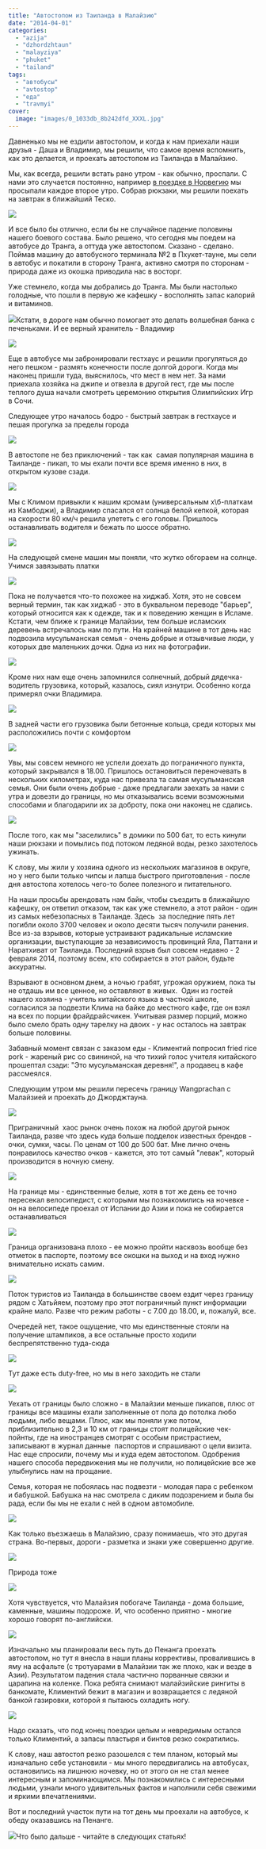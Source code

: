 ```yaml
---
title: "Автостопом из Таиланда в Малайзию"
date: "2014-04-01"
categories: 
  - "azija"
  - "dzhordzhtaun"
  - "malayziya"
  - "phuket"
  - "tailand"
tags: 
  - "автобусы"
  - "avtostop"
  - "еда"
  - "travmyi"
cover:
  image: "images/0_1033db_8b242dfd_XXXL.jpg"
---
```


Давненько мы не ездили автостопом, и когда к нам приехали наши друзья - Даша и Владимир, мы решили, что самое время вспомнить, как это делается, и проехать автостопом из Таиланда в Малайзию.

<!--more-->

Мы, как всегда, решили встать рано утром - как обычно, проспали. С нами это случается постоянно, например [в поездке в Норвегию](https://vodpop.ru/moskva-norvegija-na-mashine/ "В Норвегию на машине. Часть 2. Начало пути") мы просыпали каждое второе утро. Собрав рюкзаки, мы решили поехать на завтрак в ближайший Теско.

![](images/0_102a09_154aa27d_XXL.jpg)

И все было бы отлично, если бы не случайное падение половины нашего боевого состава. Было решено, что сегодня мы поедем на автобусе до Транга, а оттуда уже автостопом. Сказано - сделано. Поймав машину до автобусного терминала №2 в Пхукет-тауне, мы сели в автобус и покатили в сторону Транга, активно смотря по сторонам - природа даже из окошка приводила нас в восторг.

Уже стемнело, когда мы добрались до Транга. Мы были настолько голодные, что пошли в первую же кафешку - восполнять запас калорий и витаминов.

![](images/0_103319_7a159b55_XXL.jpg)Кстати, в дороге нам обычно помогает это делать волшебная банка с печеньками. И ее верный хранитель - Владимир

![](images/0_10331a_bac930ee_XXL.jpg)

Еще в автобусе мы забронировали гестхаус и решили прогуляться до него пешком - размять конечности после долгой дороги. Когда мы наконец пришли туда, выяснилось, что мест в нем нет. За нами приехала хозяйка на джипе и отвезла в другой гест, где мы после теплого душа начали смотреть церемонию открытия Олимпийских Игр в Сочи.

Следующее утро началось бодро - быстрый завтрак в гестхаусе и пешая прогулка за пределы города

![](images/0_10331e_849f5685_XXL.jpg)

В автостопе не без приключений - так как  самая популярная машина в Таиланде - пикап, то мы ехали почти все время именно в них, в открытом кузове сзади.

![](images/0_103336_b9e5d7e8_XXL.jpg)

Мы с Климом привыкли к нашим кромам (универсальным х\\б-платкам из Камбоджи), а Владимир спасался от солнца белой кепкой, которая на скорости 80 км/ч решила улететь с его головы. Пришлось останавливать водителя и бежать по шоссе обратно.

![](images/0_10332a_869857ab_XXL.jpg)

На следующей смене машин мы поняли, что жутко обгораем на солнце. Учимся завязывать платки

![](images/0_103365_1075db12_XXL.jpg)

Пока не получается что-то похожее на хиджаб. Хотя, это не совсем верный термин, так как хиджаб - это в буквальном переводе "барьер", который относится как к одежде, так и к поведению женщин в Исламе. Кстати, чем ближе к границе Малайзии, тем больше исламских деревень встречалось нам по пути. На крайней машине в тот день нас подвозила мусульманская семья - очень добрые и отзывчивые люди, у которых две маленьких дочки. Одна из них на фотографии.

![](images/0_103403_4834f8d6_XXL.jpg)

Кроме них нам еще очень запомнился солнечный, добрый дядечка-водитель грузовика, который, казалось, сиял изнутри. Особенно когда примерял очки Владимира.

![](images/0_1033c9_1e2e395f_XXL.jpg)

В задней части его грузовика были бетонные кольца, среди которых мы расположились почти с комфортом

![](images/0_1033db_8b242dfd_XXL.jpg)

Увы, мы совсем немного не успели доехать до пограничного пункта, который закрывался в 18.00. Пришлось остановиться переночевать в нескольких километрах, куда нас привезла та самая мусульманская семья. Они были очень добрые - даже предлагали заехать за нами с утра и довезти до границы, но мы отказывались всеми возможными способами и благодарили их за доброту, пока они наконец не сдались.

![](images/0_103410_35469451_XXL.jpg)

После того, как мы "заселились" в домики по 500 бат, то есть кинули наши рюкзаки и помылись под потоком ледяной воды, резко захотелось ужинать.

К слову, мы жили у хозяина одного из нескольких магазинов в округе, но у него были только чипсы и лапша быстрого приготовления - после дня автостопа хотелось чего-то более полезного и питательного.

На наши просьбы арендовать нам байк, чтобы съездить в ближайшую кафешку, он ответил отказом, так как уже стемнело, а этот район - один из самых небезопасных в Таиланде. Здесь  за последние пять лет погибли около 3700 человек и около десяти тысяч получили ранения. Все из-за взрывов, которые устраивают радикальные исламские организации, выступающие за независимость провинций Яла, Паттани и Наратхиват от Таиланда. Последний взрыв был совсем недавно - 2 февраля 2014, поэтому всем, кто собирается в этот район, будьте аккуратны.

Взрывают в основном днем, а ночью грабят, угрожая оружием, пока ты не отдашь им все ценное, но оставляют в живых.  Один из гостей нашего хозяина - учитель китайского языка в частной школе, согласился за подвезти Клима на байке до местного кафе, где он взял на всех по порции фрайдрайсчикен. Учитывая размер порций, можно было смело брать одну тарелку на двоих - у нас осталось на завтрак больше половины.

Забавный момент связан с заказом еды - Климентий попросил fried rice pork - жареный рис со свининой, на что тихий голос учителя китайского прошептал сзади: "Это мусульманская деревня!", а продавец в кафе рассмеялся.

Следующим утром мы решили пересечь границу Wangprachan с Малайзией и проехать до Джорджтауна.

![](images/0_10341d_5d705997_XXL.jpg)

Приграничный  хаос рынок очень похож на любой другой рынок Таиланда, разве что здесь куда больше подделок известных брендов - очки, сумки, часы. По ценам от 100 до 500 бат. Мне лично очень понравилось качество очков - кажется, это тот самый "левак", который производится в ночную смену.

![](images/0_10342e_1a1a817c_XXL.jpg)

На границе мы - единственные белые, хотя в тот же день ее точно пересекал велосипедист, с которыми мы познакомились на ночевке - он на велосипеде проехал от Испании до Азии и пока не собирается останавливаться

![](images/0_10345e_cda23631_XXL.jpg)

Граница организована плохо - ее можно пройти насквозь вообще без отметок в паспорте, поэтому все окошки на выход и на вход нужно внимательно искать самим.

![](images/0_10344d_b0ddd327_XXL.jpg)

Поток туристов из Таиланда в большинстве своем ездит через границу рядом с Хатьйяем, поэтому про этот пограничный пункт информации крайне мало. Разве что режим работы - с 7.00 до 18.00, и, пожалуй, все.

Очередей нет, такое ощущение, что мы единственные стояли на получение штампиков, а все остальные просто ходили беспрепятственно туда-сюда

![](images/0_103457_4ddecc8b_XXL.jpg)

Тут даже есть duty-free, но мы в него заходить не стали

![](images/0_103456_e0913a28_XXL.jpg)

Уехать от границы было сложно - в Малайзии меньше пикапов, плюс от границы все машины ехали заполненные от пола до потолка любо людьми, либо вещами. Плюс, как мы поняли уже потом, приблизительно в 2,3 и 10 км от границы стоят полицейские чек-пойнты, где на иностранцев смотрят с особым пристрастием, записывают в журнал данные  паспортов и спрашивают о цели визита. Нас еще спросили, почему мы и куда едем автостопом. Одобрения нашего способа передвижения мы не получили, но полицейские все же улыбнулись нам на прощание.

Семья, которая не побоялась нас подвезти - молодая пара с ребенком и бабушкой. Бабушка на нас смотрела с диким подозрением и была бы рада, если бы мы не ехали с ней в одном автомобиле.

![](images/0_10346c_9be63cbe_XXL.jpg)

Как только въезжаешь в Малайзию, сразу понимаешь, что это другая страна. Во-первых, дороги - разметка и знаки уже совершенно другие.

![](images/0_10347a_6a8f37bb_XXL.jpg)

Природа тоже

![](images/0_103477_f334b91d_XXL.jpg)

Хотя чувствуется, что Малайзия побогаче Таиланда - дома большие, каменные, машины подороже. И, что особенно приятно - многие хорошо говорят по-английски.

![](images/0_103492_b8e773a6_XXL.jpg)

Изначально мы планировали весь путь до Пенанга проехать автостопом, но тут я внесла в наши планы коррективы, провалившись в яму на асфальте (с тротуарами в Малайзии так же плохо, как и везде в Азии). Результатом падения стала частично порванные связки и царапина на коленке. Пока ребята снимают малайзийские рингиты в банкомате, Климентий бежит в магазин и возвращается с ледяной банкой газировки, которой я пытаюсь охладить ногу.

![](images/0_10347d_f5bc5181_XXL.jpg)

Надо сказать, что под конец поездки целым и невредимым остался только Климентий, а запасы пластыря и бинтов резко сократились.

К слову, наш автостоп резко разошелся с тем планом, который мы изначально себе установили - мы много передвигались на автобусах, остановились на лишнюю ночевку, но от этого он не стал менее интересным и запоминающимся. Мы познакомились с интересными людьми, узнали много удивительных фактов и наполнили себя свежими и яркими впечатлениями.

Вот и последний участок пути на тот день мы проехали на автобусе, к обеду оказавшись на Пенанге.

![](images/0_10332b_b81af950_XXL.jpg)Что было дальше - читайте в следующих статьях!
